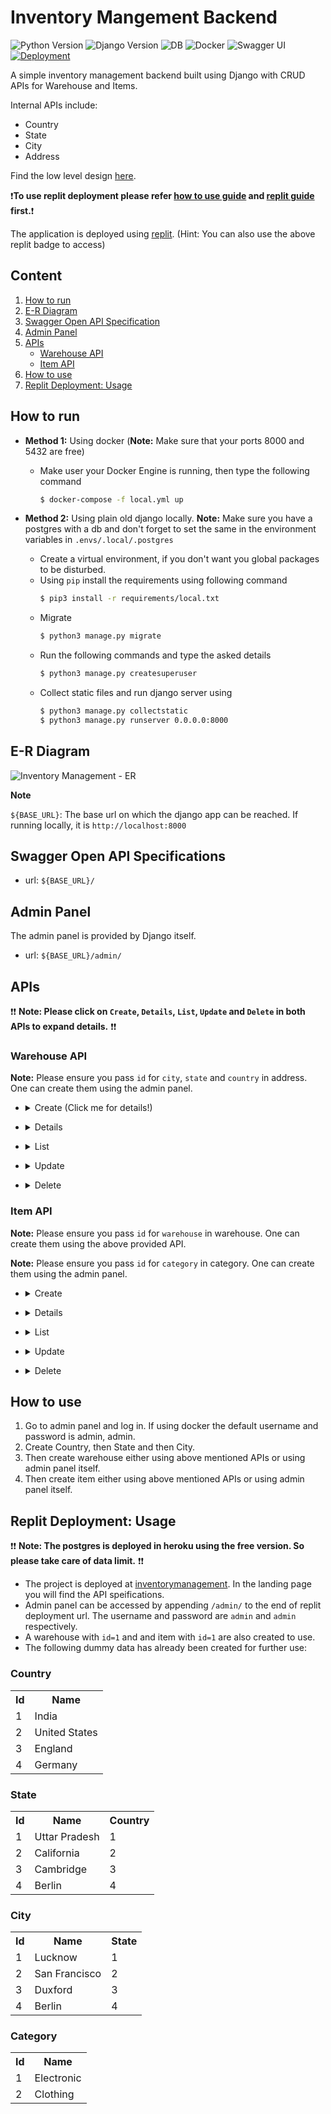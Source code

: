 # Inventory Mangement Backend

![Python Version](https://img.shields.io/badge/python-v3.8-brightgreen)
![Django Version](https://img.shields.io/badge/django-v3.2-brightgreen)
![DB](https://img.shields.io/badge/db-postgres-brightgreen)
![Docker](https://img.shields.io/badge/docker-yes-brightgreen)
![Swagger UI](https://img.shields.io/badge/swagger_ui-yes-brightgreen)
[![Deployment](https://img.shields.io/badge/deploy-replit-brightgreen)](https://inventorymangement.harsh020.repl.co/)

A simple inventory management backend built using Django with CRUD APIs for Warehouse and Items.

Internal APIs include:
 - Country
 - State
 - City
 - Address

Find the low level design [here](https://github.com/harsh020/inventory_mangement/blob/master/design.md).

:exclamation:**To use replit deployment please refer [how to use guide](#how-to-use) and [replit guide](#replit-deployment-usage) first.**:exclamation:

The application is deployed using [replit](https://inventorymangement.harsh020.repl.co/). (Hint: You can also use the above replit badge to access)


## Content
1. [How to run](#how-to-run)
2. [E-R Diagram](#e-r-diagram)
3. [Swagger Open API Specification](#swagger-open-api-specifications)
4. [Admin Panel](#admin-panel)
5. [APIs](#apis)
    - [Warehouse API](#warehouse-api)
    - [Item API](#item-api)
6. [How to use](#how-to-use)
7. [Replit Deployment: Usage](#replit-deployment-usage)


## How to run

- **Method 1:** Using docker (**Note:** Make sure that your ports 8000 and 5432 are free)
  - Make user your Docker Engine is running, then type the following command
    ```sh
    $ docker-compose -f local.yml up
    ```
    
- **Method 2:** Using plain old django locally. **Note:** Make sure you have a postgres with a db and don't forget to set the same in the environment variables in `.envs/.local/.postgres`
  - Create a virtual environment, if you don't want you global packages to be disturbed.
  - Using `pip` install the requirements using following command
    ```sh
    $ pip3 install -r requirements/local.txt
    ```
  - Migrate
    ```sh
    $ python3 manage.py migrate
    ```
  - Run the following commands and type the asked details
    ```sh
    $ python3 manage.py createsuperuser
    ```
  - Collect static files and run django server using
    ```sh
    $ python3 manage.py collectstatic
    $ python3 manage.py runserver 0.0.0.0:8000
    ```

## E-R Diagram

![Inventory Management - ER](https://user-images.githubusercontent.com/39561084/171666796-aafa8b0c-02a8-483a-a007-da5ca91967e1.jpg)



**Note**

`${BASE_URL}`: The base url on which the django app can be reached.
If running locally, it is `http://localhost:8000`

## Swagger Open API Specifications
  - url: `${BASE_URL}/`

## Admin Panel
The admin panel is provided by Django itself.
  - url: `${BASE_URL}/admin/`

## APIs

:exclamation::exclamation: **Note: Please click on `Create`, `Details`, `List`, `Update` and `Delete` in both APIs to expand details.** :exclamation::exclamation:

### Warehouse API
 **Note:** Please ensure you pass `id` for `city`, `state` and `country` in address. One can create them using the admin panel.

  - <details><summary> Create (Click me for details!) </summary>
 
    - **url:** `${BASE_URL}/warehouse/v1/create/`
    - **method:** `POST`
    - **data:**
      ```json
      {
        "address": {},
        "is_active": true,
        "is_deleted": false,
        "name": "string"
      }
      ```
    - **response:**
      ```json
      {
          "error": false,
          "data": {
              "id": "int",
              "address": {
                  "id": "int",
                  "city": "string",
                  "state": "string",
                  "country": "string",
                  "address": "string",
                  "pincode": "string",
                  "mobile": "string",
                  "latitude": "string",
                  "longitude": "string"
              },
              "created": "string",
              "modified": "string",
              "is_active": true,
              "is_deleted": false,
              "name": "string"
          }
      }
      ```
    - **example curl:**
      ```sh
      curl --location --request POST 'http://localhost:8000/warehouse/v1/create/' \
      --header 'Content-Type: application/json' \
      --data-raw '{
          "name": "test warehouse",
          "address": {
              "address": "test line",
              "country": 1,
              "state": 1,
              "city": 1,
              "pincode": "226010",
              "mobile": "9876543211",
              "latitude": "80.999",
              "longitude": "56.999"
          }
      }'
      ```
 </details>
      
  - <details><summary> Details </summary>
 
    - **url:** `${BASE_URL}/warehouse/v1/{id}/`
    - **method:** `GET`
    - **url params:**
      ```json
      {
        "id": "int"
      }
      ```
    - **response:**
      ```json
      {
          "error": false,
          "data": {
              "id": "int",
              "address": {
                  "id": "int",
                  "city": "string",
                  "state": "string",
                  "country": "string",
                  "address": "string",
                  "pincode": "string",
                  "mobile": "string",
                  "latitude": "string",
                  "longitude": "string"
              },
              "created": "string",
              "modified": "string",
              "is_active": true,
              "is_deleted": false,
              "name": "string"
          }
      }
      ```
    - **example curl:**
      ```sh
      curl --location --request GET 'http://localhost:8000/warehouse/v1/1/'
      ```
  </details>
      
  - <details><summary> List </summary>
 
    - **url:** `${BASE_URL}/warehouse/v1/list/`
    - **method:** `GET`
    - **response:**
    ```json
    {
        "error": false,
        "data": [
            {
                "id": "int",
                "address": {
                    "id": "int",
                    "city": "string",
                    "state": "string",
                    "country": "string",
                    "address": "string",
                    "pincode": "string",
                    "mobile": "string",
                    "latitude": "string",
                    "longitude": "string"
                },
                "created": "string",
                "modified": "string",
                "is_active": true,
                "is_deleted": false,
                "name": "string"
            }
        ]
    }
    ```
    - **example curl:**
    ```sh
    curl --location --request GET 'http://localhost:8000/warehouse/v1/list/'
    ```
  </details>
    
  - <details><summary> Update </summary>
 
    - **url:** `${BASE_URL}/warehouse/v1/{id}/`
    - **method:** `PATCH`
    - **url params:**
      ```json
      {
        "id": "int"
      }
      ```
    - **request:** (Example)
      ```json
      {
          "is_deleted": "boolean",
          "address": {
              "pincode": "string"
          }
      }
      ```
    - **response:**
      ```json
      {
          "error": false,
          "data": 
            {
              "id": "int",
              "address": {
                  "id": "int",
                  "city": "string",
                  "state": "string",
                  "country": "string",
                  "address": "string",
                  "pincode": "string",
                  "mobile": "string",
                  "latitude": "string",
                  "longitude": "string"
              },
              "created": "string",
              "modified": "string",
              "is_active": true,
              "is_deleted": false,
              "name": "string"
          }
      }
      ```
    - **example curl:**
      ```sh
      curl --location --request PATCH 'http://localhost:8000/warehouse/v1/1/' \
      --header 'Content-Type: application/json' \
      --data-raw '{
          "is_deleted": false,
          "address": {
              "pincode": "226010"
          }
      }'
      ```
  </details>
      
  - <details><summary> Delete </summary>
 
    - **url:** `${BASE_URL}/warehouse/v1/{id}/`
    - **method:** `DELETE`
    - **url params:**
      ```json
      {
        "id": "int"
      }
      ```
    - **response:**
      ```json
      {
          "error": false,
          "message": "Warehouse deleted successfully"
      }
      ```
    - **example curl:**
      ```sh
      curl --location --request DELETE 'http://localhost:8000/warehouse/v1/1/delete/'
      ```
  </details>
      
### Item API
 **Note:** Please ensure you pass `id` for `warehouse` in warehouse. One can create them using the above provided API.
 
 **Note:** Please ensure you pass `id` for `category` in category. One can create them using the admin panel.
 
  - <details><summary> Create </summary>
 
    - **url:** `${BASE_URL}/item/v1/create/`
    - **method:** `POST`
    - **data:**
      ```json
      {
          "name": "string",
          "description": "string",
          "brand": "string",
          "price": "decimal",
          "category": "int",
          "quantity": "int",
          "warehouse": "int"
      }
      ```
    - **response:**
      ```json
      {
          "error": false,
          "data": {
              "id": "int",
              "category": {
                  "id": "int",
                  "is_active": "boolean",
                  "name": "string",
                  "slug": "string"
              },
              "warehouse": {
                  "id": "int",
                  "address": {
                      "id": "int",
                      "address": "string",
                      "pincode": "string",
                      "mobile": "string",
                      "latitude": "string",
                      "longitude": "string",
                      "country": "string",
                      "state": "string",
                      "city": "string"
                  },
                  "created": "string",
                  "modified": "string",
                  "is_active": "boolean",
                  "is_deleted": "boolean",
                  "name": "string"
              },
              "created": "string",
              "modified": "string",
              "is_active": true,
              "is_deleted": false,
              "name": "string",
              "image": "string",
              "description": "string",
              "brand": "string",
              "price": "string",
              "quantity": "int"
          }
      }
      ```
    - **example curl:**
      ```sh
      curl --location --request POST 'http://localhost:8000/item/v1/create/' \
      --header 'Content-Type: application/json' \
      --data-raw '{
          "name": "test item",
          "description": "test description",
          "brand": "test brand",
          "price": "100.50",
          "category": 1,
          "quantity": 10,
          "warehouse": 5
      }'
      ```
  </details>
      
  - <details><summary> Details </summary>
 
    - **url:** `${BASE_URL}/item/v1/{id}/`
    - **method:** `GET`
    - **url params:**
      ```json
      {
        "id": "int"
      }
      ```
    - **response:**
      ```json
      {
          "error": false,
          "data": {
              "id": "int",
              "category": {
                  "id": "int",
                  "is_active": "boolean",
                  "name": "string",
                  "slug": "string"
              },
              "warehouse": {
                  "id": "int",
                  "address": {
                      "id": "int",
                      "address": "string",
                      "pincode": "string",
                      "mobile": "string",
                      "latitude": "string",
                      "longitude": "string",
                      "country": "string",
                      "state": "string",
                      "city": "string"
                  },
                  "created": "string",
                  "modified": "string",
                  "is_active": "boolean",
                  "is_deleted": "boolean",
                  "name": "string"
              },
              "created": "string",
              "modified": "string",
              "is_active": true,
              "is_deleted": false,
              "name": "string",
              "image": "string",
              "description": "string",
              "brand": "string",
              "price": "string",
              "quantity": "int"
          }
      }
      ```
    - **example curl:**
      ```sh
      curl --location --request GET 'http://localhost:8000/item/v1/1/'
      ```
  </details>
      
  - <details><summary> List </summary>
 
    - **url:** `${BASE_URL}/item/v1/list/`
    - **method:** `GET`
    - **response:**
    ```json
    {
        "error": false,
        "data": [
            {
                "id": "int",
                "category": {
                    "id": "int",
                    "is_active": "boolean",
                    "name": "string",
                    "slug": "string"
                },
                "warehouse": {
                    "id": "int",
                    "address": {
                        "id": "int",
                        "address": "string",
                        "pincode": "string",
                        "mobile": "string",
                        "latitude": "string",
                        "longitude": "string",
                        "country": "string",
                        "state": "string",
                        "city": "string"
                    },
                    "created": "string",
                    "modified": "string",
                    "is_active": "boolean",
                    "is_deleted": "boolean",
                    "name": "string"
                },
                "created": "string",
                "modified": "string",
                "is_active": true,
                "is_deleted": false,
                "name": "string",
                "image": "string",
                "description": "string",
                "brand": "string",
                "price": "string",
                "quantity": "int"
            }
        ]
    }
    ```
    - **example curl:**
    ```sh
    curl --location --request GET 'http://localhost:8000/item/v1/list/'
    ```
  </details>
    
  - <details><summary> Update </summary>
 
    - **url:** `${BASE_URL}/item/v1/{id}/`
    - **method:** `PATCH`
    - **url params:**
      ```json
      {
        "id": "int"
      }
      ```
    - **request:** (Example)
      ```json
      {
          "is_deleted": "boolean",
      }
      ```
    - **response:**
      ```json
      {
          "error": false,
          "data": 
            {
              "id": "int",
              "category": {
                  "id": "int",
                  "is_active": "boolean",
                  "name": "string",
                  "slug": "string"
              },
              "warehouse": {
                  "id": "int",
                  "address": {
                      "id": "int",
                      "address": "string",
                      "pincode": "string",
                      "mobile": "string",
                      "latitude": "string",
                      "longitude": "string",
                      "country": "string",
                      "state": "string",
                      "city": "string"
                  },
                  "created": "string",
                  "modified": "string",
                  "is_active": "boolean",
                  "is_deleted": "boolean",
                  "name": "string"
              },
              "created": "string",
              "modified": "string",
              "is_active": true,
              "is_deleted": false,
              "name": "string",
              "image": "string",
              "description": "string",
              "brand": "string",
              "price": "string",
              "quantity": "int"
          }
      }
      ```
    - **example curl:**
      ```sh
      curl --location --request PATCH 'http://localhost:8000/item/v1/1/' \
      --header 'Content-Type: application/json' \
      --data-raw '{
          "is_deleted": false
      }'
      ```
  </details>
      
  - <details><summary> Delete </summary>
 
    - **url:** `${BASE_URL}/item/v1/{id}/`
    - **method:** `DELETE`
    - **url params:**
      ```json
      {
        "id": "int"
      }
      ```
    - **response:**
      ```json
      {
          "error": false,
          "message": "Item deleted successfully"
      }
      ```
    - **example curl:**
      ```sh
      curl --location --request DELETE 'http://localhost:8000/item/v1/1/delete/'
      ```
  </details>

## How to use

1. Go to admin panel and log in. If using docker the default username and password is admin, admin.
2. Create Country, then State and then City.
3. Then create warehouse either using above mentioned APIs or using admin panel itself.
4. Then create item either using above mentioned APIs or using admin panel itself.

## Replit Deployment: Usage

:exclamation::exclamation: **Note: The postgres is deployed in heroku using the free version. So please take care of data limit.** :exclamation::exclamation:

- The project is deployed at [inventorymanagement](https://inventorymangement.harsh020.repl.co/). In the landing page you will find the API speifications.
- Admin panel can be accessed by appending `/admin/` to the end of replit deployment url. The username and password are `admin` and `admin` respectively.
- A warehouse with `id=1` and and item with `id=1` are also created to use.
- The following dummy data has already been created for further use:
### Country
<table>
 <tr>
  <th>Id</th>
  <th>Name</th>
 </tr>
 
 <tr>
  <td>1</td>
  <td>India</td>
 </tr>
 
 <tr>
  <td>2</td>
  <td>United States</td>
 </tr>
 
 <tr>
  <td>3</td>
  <td>England</td>
 </tr>
 
 <tr>
  <td>4</td>
  <td>Germany</td>
 </tr>
</table>

### State
<table>
 <tr>
  <th>Id</th>
  <th>Name</th>
  <th>Country</th>
 </tr>
 
 <tr>
  <td>1</td>
  <td>Uttar Pradesh</td>
  <td>1</td>
 </tr>
 
 <tr>
  <td>2</td>
  <td>California</td>
  <td>2</td>
 </tr>
 
 <tr>
  <td>3</td>
  <td>Cambridge</td>
  <td>3</td>
 </tr>
 
 <tr>
  <td>4</td>
  <td>Berlin</td>
  <td>4</td>
 </tr>
</table>

### City
<table>
 <tr>
  <th>Id</th>
  <th>Name</th>
  <th>State</th>
 </tr>
 
 <tr>
  <td>1</td>
  <td>Lucknow</td>
  <td>1</td>
 </tr>
 
 <tr>
  <td>2</td>
  <td>San Francisco</td>
  <td>2</td>
 </tr>
 
 <tr>
  <td>3</td>
  <td>Duxford</td>
  <td>3</td>
 </tr>
 
 <tr>
  <td>4</td>
  <td>Berlin</td>
  <td>4</td>
 </tr>
</table>

### Category
<table>
 <tr>
  <th>Id</th>
  <th>Name</th>
 </tr>
 
 <tr>
  <td>1</td>
  <td>Electronic</td>
 </tr>
 
 <tr>
  <td>2</td>
  <td>Clothing</td>
 </tr>
 
</table>
